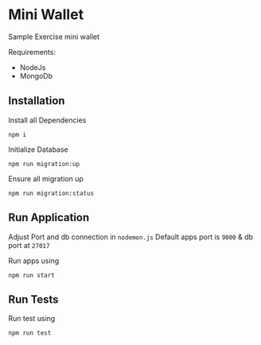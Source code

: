 # Mini Wallet
Sample Exercise mini wallet

Requirements:
* NodeJs
* MongoDb

## Installation
 
Install all Dependencies
```
npm i
```

Initialize Database

```
npm run migration:up
```

Ensure all migration up

```
npm run migration:status
```


## Run Application
Adjust Port and db connection in `nodemon.js`
Default apps port is `9000` & db port at `27017`

Run apps using
```
npm run start
```

## Run Tests
Run test using

``` 
npm run test
```
